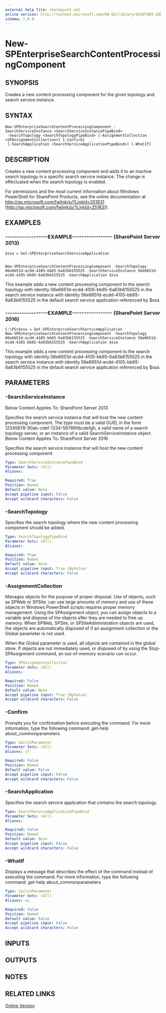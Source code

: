 ```yaml
---
external help file: sharepoint.xml
online version: http://technet.microsoft.com/EN-US/library/918df489-28ba-4b24-bb73-6a3b167f85ef(Office.15).aspx
schema: 2.0.0
---
```


# New-SPEnterpriseSearchContentProcessingComponent

## SYNOPSIS
Creates a new content processing component for the given topology and search service instance.

## SYNTAX

```
New-SPEnterpriseSearchContentProcessingComponent -SearchServiceInstance <SearchServiceInstancePipeBind>
 -SearchTopology <SearchTopologyPipeBind> [-AssignmentCollection <SPAssignmentCollection>] [-Confirm]
 [-SearchApplication <SearchServiceApplicationPipeBind>] [-WhatIf]
```

## DESCRIPTION
Creates a new content processing component and adds it to an inactive search topology in a specific search service instance.
The change is effectuated when the search topology is enabled.

For permissions and the most current information about Windows PowerShell for SharePoint Products, see the online documentation at http://go.microsoft.com/fwlink/p/?LinkId=251831 (http://go.microsoft.com/fwlink/p/?LinkId=251831).

## EXAMPLES

### ------------------EXAMPLE----------------- (SharePoint Server 2013)
```
$ssa = Get-SPEnterpriseSearchServiceApplication


New-SPEnterpriseSearchContentProcessingComponent -SearchTopology 06e6651d-ecdd-4105-bb65-6a83b6155525 -SearchServiceInstance 56e6651d-ecdd-4105-bb65-6a83b6155525 -SearchApplication $ssa
```

This example adds a new content processing component to the search topology with identity 06e6651d-ecdd-4105-bb65-6a83b6155525 in the search service instance with identity 56e6651d-ecdd-4105-bb65-6a83b6155525 in the default search service application referenced by $ssa.

### ------------------EXAMPLE----------------- (SharePoint Server 2016)
```
C:\PS>$ssa = Get-SPEnterpriseSearchServiceApplication
New-SPEnterpriseSearchContentProcessingComponent -SearchTopology 06e6651d-ecdd-4105-bb65-6a83b6155525 -SearchServiceInstance 56e6651d-ecdd-4105-bb65-6a83b6155525 -SearchApplication $ssa
```

This example adds a new content processing component to the search topology with identity 06e6651d-ecdd-4105-bb65-6a83b6155525 in the search service instance with identity 56e6651d-ecdd-4105-bb65-6a83b6155525 in the default search service application referenced by $ssa.

## PARAMETERS

### -SearchServiceInstance
Below Content Applies To: SharePoint Server 2013

Specifies the search service instance that will host the new content processing component.
The type must be a valid GUID, in the form 12345678-90ab-cdef-1234-567890bcdefgh, a valid name of a search topology server, or an instance of a valid SearchServiceInstance object.
Below Content Applies To: SharePoint Server 2016

Specifies the search service instance that will host the new content processing component.

```yaml
Type: SearchServiceInstancePipeBind
Parameter Sets: (All)
Aliases: 

Required: True
Position: Named
Default value: None
Accept pipeline input: False
Accept wildcard characters: False
```

### -SearchTopology
Specifies the search topology where the new content processing component should be added.

```yaml
Type: SearchTopologyPipeBind
Parameter Sets: (All)
Aliases: 

Required: True
Position: Named
Default value: None
Accept pipeline input: True (ByValue)
Accept wildcard characters: False
```

### -AssignmentCollection
Manages objects for the purpose of proper disposal.
Use of objects, such as SPWeb or SPSite, can use large amounts of memory and use of these objects in Windows PowerShell scripts requires proper memory management.
Using the SPAssignment object, you can assign objects to a variable and dispose of the objects after they are needed to free up memory.
When SPWeb, SPSite, or SPSiteAdministration objects are used, the objects are automatically disposed of if an assignment collection or the Global parameter is not used.

When the Global parameter is used, all objects are contained in the global store.
If objects are not immediately used, or disposed of by using the Stop-SPAssignment command, an out-of-memory scenario can occur.

```yaml
Type: SPAssignmentCollection
Parameter Sets: (All)
Aliases: 

Required: False
Position: Named
Default value: None
Accept pipeline input: True (ByValue)
Accept wildcard characters: False
```

### -Confirm
Prompts you for confirmation before executing the command.
For more information, type the following command: get-help about_commonparameters

```yaml
Type: SwitchParameter
Parameter Sets: (All)
Aliases: cf

Required: False
Position: Named
Default value: False
Accept pipeline input: False
Accept wildcard characters: False
```

### -SearchApplication
Specifies the search service application that contains the search topology.

```yaml
Type: SearchServiceApplicationPipeBind
Parameter Sets: (All)
Aliases: 

Required: False
Position: Named
Default value: None
Accept pipeline input: False
Accept wildcard characters: False
```

### -WhatIf
Displays a message that describes the effect of the command instead of executing the command.
For more information, type the following command: get-help about_commonparameters

```yaml
Type: SwitchParameter
Parameter Sets: (All)
Aliases: wi

Required: False
Position: Named
Default value: False
Accept pipeline input: False
Accept wildcard characters: False
```

## INPUTS

## OUTPUTS

## NOTES

## RELATED LINKS

[Online Version](http://technet.microsoft.com/EN-US/library/918df489-28ba-4b24-bb73-6a3b167f85ef(Office.15).aspx)

